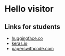# Hello visitor

## Links for students
- [huggingface.co](https://huggingface.co)
- [keras.io](https://keras.io)
- [paperswithcode.com](https://paperswithcode.com)

